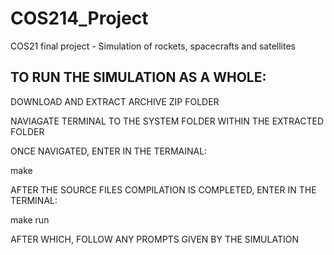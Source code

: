 # COS214_Project
COS21 final project - Simulation of rockets, spacecrafts and satellites

TO RUN THE SIMULATION AS A WHOLE:
--------------------------------

DOWNLOAD AND EXTRACT ARCHIVE ZIP FOLDER

NAVIAGATE TERMINAL TO THE SYSTEM FOLDER WITHIN THE EXTRACTED FOLDER

ONCE NAVIGATED, ENTER IN THE TERMAINAL:

make

AFTER THE SOURCE FILES COMPILATION IS COMPLETED, ENTER IN THE TERMINAL:

make run

AFTER WHICH, FOLLOW ANY PROMPTS GIVEN BY THE SIMULATION

